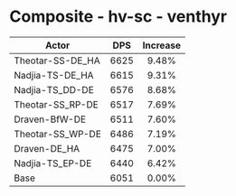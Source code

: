 # Composite - hv-sc - venthyr
| Actor | DPS | Increase |
|---|:---:|:---:|
|Theotar-SS-DE_HA|6625|9.48%|
|Nadjia-TS-DE_HA|6615|9.31%|
|Nadjia-TS_DD-DE|6576|8.68%|
|Theotar-SS_RP-DE|6517|7.69%|
|Draven-BfW-DE|6511|7.60%|
|Theotar-SS_WP-DE|6486|7.19%|
|Draven-DE_HA|6475|7.00%|
|Nadjia-TS_EP-DE|6440|6.42%|
|Base|6051|0.00%|
